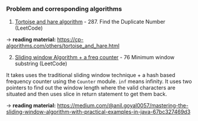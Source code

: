 ### Problem and corresponding algorithms

1. [Tortoise and hare algorithm](https://github.com/sleepingcat4/niche-algo/blob/master/tortoise_hare.py) - 287. Find the Duplicate Number (LeetCode)

-> **reading material:** https://cp-algorithms.com/others/tortoise_and_hare.html

2. [Sliding window Algorithm + a freq counter](https://github.com/sleepingcat4/niche-algo/blob/master/sliding_window_freq.py) - 76 Minimum window substring (LeetCode)

It takes uses the traditional sliding window technique + a hash based frequency counter using the ```Counter``` module. ```inf``` means infinity. It uses two pointers to find out the window length where the valid characters are situated and then uses slice in return statement to get them back. 

-> **reading material:** https://medium.com/@anil.goyal0057/mastering-the-sliding-window-algorithm-with-practical-examples-in-java-67bc327469d3
